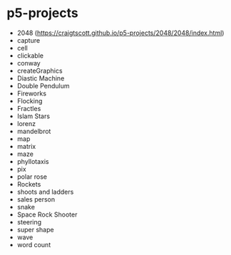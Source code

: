 # p5-projects

* 2048 (https://craigtscott.github.io/p5-projects/2048/2048/index.html)
* capture
* cell
* clickable
* conway
* createGraphics
* Diastic Machine
* Double Pendulum
* Fireworks
* Flocking
* Fractles
* Islam Stars
* lorenz
* mandelbrot
* map
* matrix
* maze
* phyllotaxis
* pix
* polar rose
* Rockets
* shoots and ladders
* sales person
* snake
* Space Rock Shooter
* steering
* super shape
* wave
* word count
